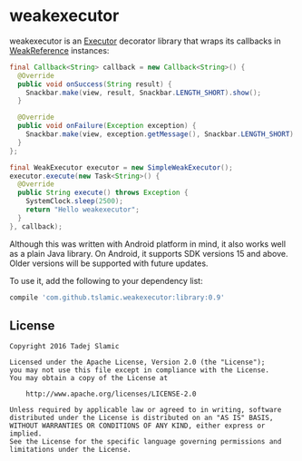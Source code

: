 weakexecutor
===

weakexecutor is an [Executor](https://docs.oracle.com/javase/7/docs/api/java/util/concurrent/Executor.html) decorator library that wraps its callbacks in [WeakReference](https://docs.oracle.com/javase/7/docs/api/java/lang/ref/WeakReference.html) instances:

```java
final Callback<String> callback = new Callback<String>() {
  @Override
  public void onSuccess(String result) {
    Snackbar.make(view, result, Snackbar.LENGTH_SHORT).show();
  }

  @Override
  public void onFailure(Exception exception) {
    Snackbar.make(view, exception.getMessage(), Snackbar.LENGTH_SHORT).show();
  }
};

final WeakExecutor executor = new SimpleWeakExecutor();
executor.execute(new Task<String>() {
  @Override
  public String execute() throws Exception {
    SystemClock.sleep(2500);
    return "Hello weakexecutor";
  }
}, callback);
```

Although this was written with Android platform in mind, it also works well as a plain Java library. On Android, it supports SDK versions 15 and above. Older versions will be supported with future updates.

To use it, add the following to your dependency list:

```groovy
compile 'com.github.tslamic.weakexecutor:library:0.9'
```

License
---

	Copyright 2016 Tadej Slamic
	
	Licensed under the Apache License, Version 2.0 (the "License");
	you may not use this file except in compliance with the License.
	You may obtain a copy of the License at
	
	    http://www.apache.org/licenses/LICENSE-2.0
	
	Unless required by applicable law or agreed to in writing, software
	distributed under the License is distributed on an "AS IS" BASIS,
	WITHOUT WARRANTIES OR CONDITIONS OF ANY KIND, either express or implied.
	See the License for the specific language governing permissions and
	limitations under the License.

